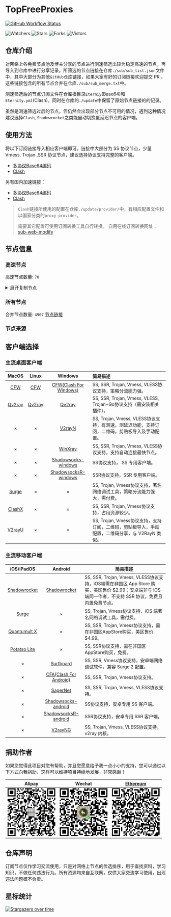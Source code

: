 # TopFreeProxies
[![GitHub Workflow Status](https://img.shields.io/github/workflow/status/alanbobs999/topfreeproxies/sub_merge?label=sub_merge)](https://github.com/alanbobs999/TopFreeProxies/actions/workflows/sub_merge.yml) 

![Watchers](https://img.shields.io/github/watchers/alanbobs999/topfreeproxies) ![Stars](https://img.shields.io/github/stars/alanbobs999/topfreeproxies) ![Forks](https://img.shields.io/github/forks/alanbobs999/topfreeproxies) ![Vistors](https://visitor-badge.laobi.icu/badge?page_id=alanbobs999.topfreeproxies)

## 仓库介绍
对网络上各免费节点池及博主分享的节点进行测速筛选出较为稳定高速的节点，再导入到仓库中进行分享记录。所筛选的节点链接在仓库`./sub/sub_list.json`文件中，其中大部分为其他`GitHub`仓库链接，如果大家有好的订阅链接欢迎提交 PR ，这些链接包含的所有节点合并在仓库`./sub/sub_merge.txt`中。

测速筛选后的节点订阅文件在仓库根目录`Eterniy`(Base64)和`Eternity.yml`(Clash)。同时在仓库的`./update`中保留了原始节点链接的的记录。

虽然是测速筛选过后的节点，但仍然会出现部分节点不可用的情况，遇到这种情况建议选择`Clash`, `Shadowrocket`之类能自动切换低延迟节点的客户端。

## 使用方法
将以下订阅链接导入相应客户端即可。链接中大部分为 SS 协议节点，少量 Vmess, Trojan ,SSR 协议节点，建议选择协议支持完整的客户端。

- [多协议Base64编码](https://raw.githubusercontent.com/alanbobs999/TopFreeProxies/master/Eternity)
- [Clash](https://raw.githubusercontent.com/alanbobs999/TopFreeProxies/master/Eternity.yml)

另有国内加速链接：

- [多协议Base64编码](https://raw.fastgit.org/alanbobs999/TopFreeProxies/master/Eternity)
- [Clash](https://raw.fastgit.org/alanbobs999/TopFreeProxies/master/Eternity.yml)

>`Clash`链接所使用的配置在仓库`./update/provider/`中，有相应配置文件和以国家分类的`proxy-provider`。
>
>需要其它配置可使用订阅转换工具自行转换。
>自用在线订阅转换网址：[sub-web-modify](https://sub.v1.mk/)

## 节点信息
### 高速节点
高速节点数量: `70`
<details>
  <summary>展开复制节点</summary>

    vmess://ewogICJ2IjogMiwKICAicHMiOiAi8J+Hr/Cfh7VKUC0xNTIuNjkuMTk0LjIyMy0wMCIsCiAgImFkZCI6ICIxNTIuNjkuMTk0LjIyMyIsCiAgInBvcnQiOiA0NDMsCiAgImlkIjogIjA3OTdhYmE3LWY2MGEtNGJjMy1hY2Q5LTk0NmE4NWExZTg2NCIsCiAgImFpZCI6IDAsCiAgInNjeSI6ICJhdXRvIiwKICAibmV0IjogIndzIiwKICAidHlwZSI6IG51bGwsCiAgImhvc3QiOiAidC5tZS92cG5oYXQiLAogICJwYXRoIjogIi9nb29nbGUuY29tIiwKICAidGxzIjogZmFsc2UsCiAgInNuaSI6ICIiCn0=
    vmess://ewogICJ2IjogMiwKICAicHMiOiAi8J+HrfCfh7BISy0xODMuMjMyLjIyNi4xNjUtMDEiLAogICJhZGQiOiAiNzJjNmY3ZTEuZGRucy50b2t5byIsCiAgInBvcnQiOiAzMTEwNCwKICAiaWQiOiAiYjExZTdkOTEtMGE3NS0zNTA0LTk1ZjgtMDVhYzE5YTdjZGU5IiwKICAiYWlkIjogMCwKICAic2N5IjogImF1dG8iLAogICJuZXQiOiAid3MiLAogICJ0eXBlIjogbnVsbCwKICAiaG9zdCI6ICIlN0IlMjJIb3N0JTIyOiUyMnZpcC53ZWliby5jb20lMjIlN0QiLAogICJwYXRoIjogIi84ZWE3YzkyMi04YTgzLTQyYmMtYTRhOS1iYTU3ZjNlYzA5NDQiLAogICJ0bHMiOiBmYWxzZSwKICAic25pIjogIiIKfQ==
    vmess://ewogICJ2IjogMiwKICAicHMiOiAi8J+Hr/Cfh7VKUC0xNTIuNjkuMTk2Ljk0LTAyIiwKICAiYWRkIjogIjE1Mi42OS4xOTYuOTQiLAogICJwb3J0IjogNDQzLAogICJpZCI6ICIwNzk3YWJhNy1mNjBhLTRiYzMtYWNkOS05NDZhODVhMWU4NjQiLAogICJhaWQiOiAwLAogICJzY3kiOiAiYXV0byIsCiAgIm5ldCI6ICJ3cyIsCiAgInR5cGUiOiBudWxsLAogICJob3N0IjogInQubWUvdnBuaGF0IiwKICAicGF0aCI6ICIvZ29vZ2xlLmNvbSIsCiAgInRscyI6IGZhbHNlLAogICJzbmkiOiAiIgp9
    vmess://ewogICJ2IjogMiwKICAicHMiOiAi8J+HuvCfh7hVUy0xMzIuMjI2LjE1MC4xNDEtMDMiLAogICJhZGQiOiAiMTMyLjIyNi4xNTAuMTQxIiwKICAicG9ydCI6IDQ0MywKICAiaWQiOiAiMDc5N2FiYTctZjYwYS00YmMzLWFjZDktOTQ2YTg1YTFlODY0IiwKICAiYWlkIjogMCwKICAic2N5IjogImF1dG8iLAogICJuZXQiOiAid3MiLAogICJ0eXBlIjogbnVsbCwKICAiaG9zdCI6ICJ0Lm1lL3ZwbmhhdCIsCiAgInBhdGgiOiAiL2dvb2dsZS5jb20iLAogICJ0bHMiOiBmYWxzZSwKICAic25pIjogIiIKfQ==
    vmess://ewogICJ2IjogMiwKICAicHMiOiAi8J+HuvCfh7hVUy0xMjkuMTUzLjE5OC40MS0wNCIsCiAgImFkZCI6ICIxMjkuMTUzLjE5OC40MSIsCiAgInBvcnQiOiA0NDMsCiAgImlkIjogIjA3OTdhYmE3LWY2MGEtNGJjMy1hY2Q5LTk0NmE4NWExZTg2NCIsCiAgImFpZCI6IDAsCiAgInNjeSI6ICJhdXRvIiwKICAibmV0IjogIndzIiwKICAidHlwZSI6IG51bGwsCiAgImhvc3QiOiAidC5tZS92cG5oYXQiLAogICJwYXRoIjogIi9nb29nbGUuY29tIiwKICAidGxzIjogZmFsc2UsCiAgInNuaSI6ICIiCn0=
    vmess://ewogICJ2IjogMiwKICAicHMiOiAi8J+HuvCfh7hVUy0xNTguMTAxLjE5LjI0NS0wNSIsCiAgImFkZCI6ICIxNTguMTAxLjE5LjI0NSIsCiAgInBvcnQiOiA0NDMsCiAgImlkIjogIjA3OTdhYmE3LWY2MGEtNGJjMy1hY2Q5LTk0NmE4NWExZTg2NCIsCiAgImFpZCI6IDAsCiAgInNjeSI6ICJhdXRvIiwKICAibmV0IjogIndzIiwKICAidHlwZSI6IG51bGwsCiAgImhvc3QiOiAidC5tZS92cG5oYXQiLAogICJwYXRoIjogIi9nb29nbGUuY29tIiwKICAidGxzIjogZmFsc2UsCiAgInNuaSI6ICIiCn0=
    vmess://ewogICJ2IjogMiwKICAicHMiOiAi8J+HuvCfh7hVUy0xMjkuMTQ2LjEwMy4xNzMtMDYiLAogICJhZGQiOiAiMTI5LjE0Ni4xMDMuMTczIiwKICAicG9ydCI6IDQ0MywKICAiaWQiOiAiMDc5N2FiYTctZjYwYS00YmMzLWFjZDktOTQ2YTg1YTFlODY0IiwKICAiYWlkIjogMCwKICAic2N5IjogImF1dG8iLAogICJuZXQiOiAid3MiLAogICJ0eXBlIjogbnVsbCwKICAiaG9zdCI6ICJ0Lm1lL3ZwbmhhdCIsCiAgInBhdGgiOiAiL2dvb2dsZS5jb20iLAogICJ0bHMiOiBmYWxzZSwKICAic25pIjogIiIKfQ==
    vmess://ewogICJ2IjogMiwKICAicHMiOiAi8J+HqfCfh6pERS0xMzAuMTYyLjQyLjE4NC0wNyIsCiAgImFkZCI6ICIxMzAuMTYyLjQyLjE4NCIsCiAgInBvcnQiOiA0NDMsCiAgImlkIjogIjA3OTdhYmE3LWY2MGEtNGJjMy1hY2Q5LTk0NmE4NWExZTg2NCIsCiAgImFpZCI6IDAsCiAgInNjeSI6ICJhdXRvIiwKICAibmV0IjogIndzIiwKICAidHlwZSI6IG51bGwsCiAgImhvc3QiOiAidC5tZS92cG5oYXQiLAogICJwYXRoIjogIi9nb29nbGUuY29tIiwKICAidGxzIjogZmFsc2UsCiAgInNuaSI6ICIiCn0=
    vmess://ewogICJ2IjogMiwKICAicHMiOiAi8J+HqfCfh6pERS0xMzAuNjEuMjQ2LjExNS0wOCIsCiAgImFkZCI6ICIxMzAuNjEuMjQ2LjExNSIsCiAgInBvcnQiOiA0NDMsCiAgImlkIjogIjA3OTdhYmE3LWY2MGEtNGJjMy1hY2Q5LTk0NmE4NWExZTg2NCIsCiAgImFpZCI6IDAsCiAgInNjeSI6ICJhdXRvIiwKICAibmV0IjogIndzIiwKICAidHlwZSI6IG51bGwsCiAgImhvc3QiOiAidC5tZS92cG5oYXQiLAogICJwYXRoIjogIi9nb29nbGUuY29tIiwKICAidGxzIjogZmFsc2UsCiAgInNuaSI6ICIiCn0=
    vmess://ewogICJ2IjogMiwKICAicHMiOiAi8J+HrfCfh7BISy04LjIxMC4xMjUuMTQyLTA5IiwKICAiYWRkIjogImhrMTcuYmFsYWxhMjAxNi54eXoiLAogICJwb3J0IjogMTAwODAsCiAgImlkIjogIjM3MTdmNGEwLTk1NGQtMTFlYy1iYzBjLWQzNDYzNTIzMWQ5OCIsCiAgImFpZCI6IDAsCiAgInNjeSI6ICJhdXRvIiwKICAibmV0IjogIndzIiwKICAidHlwZSI6IG51bGwsCiAgImhvc3QiOiAiaGsxNy5iYWxhbGEyMDE2Lnh5eiIsCiAgInBhdGgiOiAiL2JhbGFsYSIsCiAgInRscyI6IGZhbHNlLAogICJzbmkiOiAiIgp9
    vmess://ewogICJ2IjogMiwKICAicHMiOiAi8J+HqPCfh6ZDQS0xNTUuMjQ4LjIyNC4xODktMTAiLAogICJhZGQiOiAiMTU1LjI0OC4yMjQuMTg5IiwKICAicG9ydCI6IDQ0MywKICAiaWQiOiAiMDc5N2FiYTctZjYwYS00YmMzLWFjZDktOTQ2YTg1YTFlODY0IiwKICAiYWlkIjogMCwKICAic2N5IjogImF1dG8iLAogICJuZXQiOiAid3MiLAogICJ0eXBlIjogbnVsbCwKICAiaG9zdCI6ICJ0Lm1lL3ZwbmhhdCIsCiAgInBhdGgiOiAiL2dvb2dsZS5jb20iLAogICJ0bHMiOiBmYWxzZSwKICAic25pIjogIiIKfQ==
    vmess://ewogICJ2IjogMiwKICAicHMiOiAi8J+HqPCfh6ZDQS0xNjguMTM4Ljk0LjE5NC0xMSIsCiAgImFkZCI6ICIxNjguMTM4Ljk0LjE5NCIsCiAgInBvcnQiOiA0NDMsCiAgImlkIjogIjA3OTdhYmE3LWY2MGEtNGJjMy1hY2Q5LTk0NmE4NWExZTg2NCIsCiAgImFpZCI6IDAsCiAgInNjeSI6ICJhdXRvIiwKICAibmV0IjogIndzIiwKICAidHlwZSI6IG51bGwsCiAgImhvc3QiOiAidC5tZS92cG5oYXQiLAogICJwYXRoIjogIi9nb29nbGUuY29tIiwKICAidGxzIjogZmFsc2UsCiAgInNuaSI6ICIiCn0=
    vmess://ewogICJ2IjogMiwKICAicHMiOiAi8J+HpvCfh7ZBRS0xMzkuMTg1LjQzLjE1MS0xMiIsCiAgImFkZCI6ICIxMzkuMTg1LjQzLjE1MSIsCiAgInBvcnQiOiA0NDMsCiAgImlkIjogIjA3OTdhYmE3LWY2MGEtNGJjMy1hY2Q5LTk0NmE4NWExZTg2NCIsCiAgImFpZCI6IDAsCiAgInNjeSI6ICJhdXRvIiwKICAibmV0IjogIndzIiwKICAidHlwZSI6IG51bGwsCiAgImhvc3QiOiAidC5tZS92cG5oYXQiLAogICJwYXRoIjogIi9nb29nbGUuY29tIiwKICAidGxzIjogZmFsc2UsCiAgInNuaSI6ICIiCn0=
    vmess://ewogICJ2IjogMiwKICAicHMiOiAi8J+HqPCfh6ZDQS0xNjguMTM4Ljc4LjQ2LTEzIiwKICAiYWRkIjogIjE2OC4xMzguNzguNDYiLAogICJwb3J0IjogNDQzLAogICJpZCI6ICIwNzk3YWJhNy1mNjBhLTRiYzMtYWNkOS05NDZhODVhMWU4NjQiLAogICJhaWQiOiAwLAogICJzY3kiOiAiYXV0byIsCiAgIm5ldCI6ICJ3cyIsCiAgInR5cGUiOiBudWxsLAogICJob3N0IjogInQubWUvdnBuaGF0IiwKICAicGF0aCI6ICIvZ29vZ2xlLmNvbSIsCiAgInRscyI6IGZhbHNlLAogICJzbmkiOiAiIgp9
    vmess://ewogICJ2IjogMiwKICAicHMiOiAi8J+HqfCfh6pERS0xMzAuMTYyLjIyNy4xNDEtMTQiLAogICJhZGQiOiAiMTMwLjE2Mi4yMjcuMTQxIiwKICAicG9ydCI6IDQ0MywKICAiaWQiOiAiMDc5N2FiYTctZjYwYS00YmMzLWFjZDktOTQ2YTg1YTFlODY0IiwKICAiYWlkIjogMCwKICAic2N5IjogImF1dG8iLAogICJuZXQiOiAid3MiLAogICJ0eXBlIjogbnVsbCwKICAiaG9zdCI6ICJ0Lm1lL3ZwbmhhdCIsCiAgInBhdGgiOiAiL2dvb2dsZS5jb20iLAogICJ0bHMiOiBmYWxzZSwKICAic25pIjogIiIKfQ==
    vmess://ewogICJ2IjogMiwKICAicHMiOiAi8J+HqPCfh6ZDQS0xNTUuMjQ4LjIyNy4xNDMtMTUiLAogICJhZGQiOiAiMTU1LjI0OC4yMjcuMTQzIiwKICAicG9ydCI6IDQ0MywKICAiaWQiOiAiMDc5N2FiYTctZjYwYS00YmMzLWFjZDktOTQ2YTg1YTFlODY0IiwKICAiYWlkIjogMCwKICAic2N5IjogImF1dG8iLAogICJuZXQiOiAid3MiLAogICJ0eXBlIjogbnVsbCwKICAiaG9zdCI6ICJ0Lm1lL3ZwbmhhdCIsCiAgInBhdGgiOiAiL2dvb2dsZS5jb20iLAogICJ0bHMiOiBmYWxzZSwKICAic25pIjogIiIKfQ==
    vmess://ewogICJ2IjogMiwKICAicHMiOiAi8J+HrfCfh7BISy0xMTkuMjguNjMuMTIxLTE2IiwKICAiYWRkIjogImhrMTQuYmFsYWxhMjAxNi54eXoiLAogICJwb3J0IjogODAsCiAgImlkIjogIjM3MTdmNGEwLTk1NGQtMTFlYy1iYzBjLWQzNDYzNTIzMWQ5OCIsCiAgImFpZCI6IDAsCiAgInNjeSI6ICJhdXRvIiwKICAibmV0IjogIndzIiwKICAidHlwZSI6IG51bGwsCiAgImhvc3QiOiAiaGsxNC5iYWxhbGEyMDE2Lnh5eiIsCiAgInBhdGgiOiAiL2JhbGFsYSIsCiAgInRscyI6IGZhbHNlLAogICJzbmkiOiAiIgp9
    vmess://ewogICJ2IjogMiwKICAicHMiOiAi8J+HqfCfh6pERS0xMzAuNjEuMTg3LjI2LTE3IiwKICAiYWRkIjogIjEzMC42MS4xODcuMjYiLAogICJwb3J0IjogNDQzLAogICJpZCI6ICIwNzk3YWJhNy1mNjBhLTRiYzMtYWNkOS05NDZhODVhMWU4NjQiLAogICJhaWQiOiAwLAogICJzY3kiOiAiYXV0byIsCiAgIm5ldCI6ICJ3cyIsCiAgInR5cGUiOiBudWxsLAogICJob3N0IjogInQubWUvdnBuaGF0IiwKICAicGF0aCI6ICIvZ29vZ2xlLmNvbSIsCiAgInRscyI6IGZhbHNlLAogICJzbmkiOiAiIgp9
    vmess://ewogICJ2IjogMiwKICAicHMiOiAi8J+HqfCfh6pERS0xMzAuNjEuMjAwLjUtMTgiLAogICJhZGQiOiAiMTMwLjYxLjIwMC41IiwKICAicG9ydCI6IDQ0MywKICAiaWQiOiAiMDc5N2FiYTctZjYwYS00YmMzLWFjZDktOTQ2YTg1YTFlODY0IiwKICAiYWlkIjogMCwKICAic2N5IjogImF1dG8iLAogICJuZXQiOiAid3MiLAogICJ0eXBlIjogbnVsbCwKICAiaG9zdCI6ICJ0Lm1lL3ZwbmhhdCIsCiAgInBhdGgiOiAiL2dvb2dsZS5jb20iLAogICJ0bHMiOiBmYWxzZSwKICAic25pIjogIiIKfQ==
    vmess://ewogICJ2IjogMiwKICAicHMiOiAi8J+HrfCfh7BISy0xMDEuMzIuNDIuMzktMTkiLAogICJhZGQiOiAiaGsxNS5iYWxhbGEyMDE2Lnh5eiIsCiAgInBvcnQiOiA4MCwKICAiaWQiOiAiMzcxN2Y0YTAtOTU0ZC0xMWVjLWJjMGMtZDM0NjM1MjMxZDk4IiwKICAiYWlkIjogMCwKICAic2N5IjogImF1dG8iLAogICJuZXQiOiAid3MiLAogICJ0eXBlIjogbnVsbCwKICAiaG9zdCI6ICJoazE1LmJhbGFsYTIwMTYueHl6IiwKICAicGF0aCI6ICIvYmFsYWxhIiwKICAidGxzIjogZmFsc2UsCiAgInNuaSI6ICIiCn0=
    vmess://ewogICJ2IjogMiwKICAicHMiOiAi8J+HrfCfh7BISy01Mi4yMjkuMTI4LjIxNS0yMCIsCiAgImFkZCI6ICJ0cmFuc2l0MDEuYmFsYWxhMjAxNi54eXoiLAogICJwb3J0IjogMTAwODAsCiAgImlkIjogIjM3MTdmNGEwLTk1NGQtMTFlYy1iYzBjLWQzNDYzNTIzMWQ5OCIsCiAgImFpZCI6IDAsCiAgInNjeSI6ICJhdXRvIiwKICAibmV0IjogIndzIiwKICAidHlwZSI6IG51bGwsCiAgImhvc3QiOiAidHJhbnNpdDAxLmJhbGFsYTIwMTYueHl6IiwKICAicGF0aCI6ICIvaGsxOCIsCiAgInRscyI6IGZhbHNlLAogICJzbmkiOiAiIgp9
    vmess://ewogICJ2IjogMiwKICAicHMiOiAi8J+HqPCfh6ZDQS0xNTUuMjQ4LjIzMC4yNDEtMjEiLAogICJhZGQiOiAiMTU1LjI0OC4yMzAuMjQxIiwKICAicG9ydCI6IDQ0MywKICAiaWQiOiAiMDc5N2FiYTctZjYwYS00YmMzLWFjZDktOTQ2YTg1YTFlODY0IiwKICAiYWlkIjogMCwKICAic2N5IjogImF1dG8iLAogICJuZXQiOiAid3MiLAogICJ0eXBlIjogbnVsbCwKICAiaG9zdCI6ICJ0Lm1lL3ZwbmhhdCIsCiAgInBhdGgiOiAiL2dvb2dsZS5jb20iLAogICJ0bHMiOiBmYWxzZSwKICAic25pIjogIiIKfQ==
    vmess://ewogICJ2IjogMiwKICAicHMiOiAi8J+HrfCfh7BISy01Mi4yMjkuMTI4LjIxNS0yMiIsCiAgImFkZCI6ICJoazE4LmJhbGFsYTIwMTYueHl6IiwKICAicG9ydCI6IDEwMDgwLAogICJpZCI6ICIzNzE3ZjRhMC05NTRkLTExZWMtYmMwYy1kMzQ2MzUyMzFkOTgiLAogICJhaWQiOiAwLAogICJzY3kiOiAiYXV0byIsCiAgIm5ldCI6ICJ3cyIsCiAgInR5cGUiOiBudWxsLAogICJob3N0IjogImhrMTguYmFsYWxhMjAxNi54eXoiLAogICJwYXRoIjogIi9oazE4IiwKICAidGxzIjogZmFsc2UsCiAgInNuaSI6ICIiCn0=
    vmess://ewogICJ2IjogMiwKICAicHMiOiAi8J+HpvCfh7ZBRS0xMzkuMTg1LjQ3LjE0MS0yMyIsCiAgImFkZCI6ICI3My43MnZwbi54eXoiLAogICJwb3J0IjogNDQzLAogICJpZCI6ICIwNzk3YWJhNy1mNjBhLTRiYzMtYWNkOS05NDZhODVhMWU4NjQiLAogICJhaWQiOiAwLAogICJzY3kiOiAiYXV0byIsCiAgIm5ldCI6ICJ3cyIsCiAgInR5cGUiOiBudWxsLAogICJob3N0IjogIjczLjcydnBuLnh5eiIsCiAgInBhdGgiOiAiL2dvb2dsZS5jb20iLAogICJ0bHMiOiBmYWxzZSwKICAic25pIjogIiIKfQ==
    vmess://ewogICJ2IjogMiwKICAicHMiOiAi8J+HuvCfh7hVUy0yMDkuOTQuNTYuMTUyLTI0IiwKICAiYWRkIjogIjIwOS45NC41Ni4xNTIiLAogICJwb3J0IjogNDQzLAogICJpZCI6ICIzMDMzZTE1Ny1mZGMzLTQ3YzAtYWUzMi1mYzRmZTY1ZmM2NGQiLAogICJhaWQiOiAwLAogICJzY3kiOiAiYXV0byIsCiAgIm5ldCI6ICJ3cyIsCiAgInR5cGUiOiBudWxsLAogICJob3N0IjogIjIwOS45NC41Ni4xNTIiLAogICJwYXRoIjogIi85YXBRYWJ5ZzlsZSIsCiAgInRscyI6IGZhbHNlLAogICJzbmkiOiAiIgp9
    vmess://ewogICJ2IjogMiwKICAicHMiOiAi8J+HrvCfh7NJTi0xNTAuMjMwLjEzNi4xMjMtMjUiLAogICJhZGQiOiAiMTUwLjIzMC4xMzYuMTIzIiwKICAicG9ydCI6IDQ0MywKICAiaWQiOiAiMDc5N2FiYTctZjYwYS00YmMzLWFjZDktOTQ2YTg1YTFlODY0IiwKICAiYWlkIjogMCwKICAic2N5IjogImF1dG8iLAogICJuZXQiOiAid3MiLAogICJ0eXBlIjogbnVsbCwKICAiaG9zdCI6ICJ0Lm1lL3ZwbmhhdCIsCiAgInBhdGgiOiAiL2dvb2dsZS5jb20iLAogICJ0bHMiOiBmYWxzZSwKICAic25pIjogIiIKfQ==
    vmess://ewogICJ2IjogMiwKICAicHMiOiAi8J+HpvCfh7ZBRS0xMzkuMTg1LjQ1LjUzLTI2IiwKICAiYWRkIjogIjEzOS4xODUuNDUuNTMiLAogICJwb3J0IjogNDQzLAogICJpZCI6ICIwNzk3YWJhNy1mNjBhLTRiYzMtYWNkOS05NDZhODVhMWU4NjQiLAogICJhaWQiOiAwLAogICJzY3kiOiAiYXV0byIsCiAgIm5ldCI6ICJ3cyIsCiAgInR5cGUiOiBudWxsLAogICJob3N0IjogInQubWUvdnBuaGF0IiwKICAicGF0aCI6ICIvZ29vZ2xlLmNvbSIsCiAgInRscyI6IGZhbHNlLAogICJzbmkiOiAiIgp9
    vmess://ewogICJ2IjogMiwKICAicHMiOiAi8J+HuvCfh7hVUy0xMDQuMTYwLjQzLjQzLTI3IiwKICAiYWRkIjogIjEwNC4xNjAuNDMuNDMiLAogICJwb3J0IjogNDQzLAogICJpZCI6ICJhMzA3YTZmNy1iNjk3LTQwMGUtYmM3ZS1lNjM1NmRlODc3YzIiLAogICJhaWQiOiA2MCwKICAic2N5IjogImF1dG8iLAogICJuZXQiOiAid3MiLAogICJ0eXBlIjogbnVsbCwKICAiaG9zdCI6ICIxMDQuMTYwLjQzLjQzIiwKICAicGF0aCI6ICIvYXNkZmFzenpzZGZhIiwKICAidGxzIjogZmFsc2UsCiAgInNuaSI6ICIiCn0=
    vmess://ewogICJ2IjogMiwKICAicHMiOiAi8J+PgVJFTEFZLTEwNC4yMS42NS40Ni0yOCIsCiAgImFkZCI6ICIxMDQuMjEuNjUuNDYiLAogICJwb3J0IjogNDQzLAogICJpZCI6ICIwNzk3YWJhNy1mNjBhLTRiYzMtYWNkOS05NDZhODVhMWU4NjQiLAogICJhaWQiOiAwLAogICJzY3kiOiAiYXV0byIsCiAgIm5ldCI6ICJ3cyIsCiAgInR5cGUiOiBudWxsLAogICJob3N0IjogIjYuNzJ2cG4ueHl6IiwKICAicGF0aCI6ICIvZ29vZ2xlLmNvbSIsCiAgInRscyI6IGZhbHNlLAogICJzbmkiOiAiIgp9
    vmess://ewogICJ2IjogMiwKICAicHMiOiAi8J+PgVJFTEFZLTE3Mi42Ny4xNDAuMTY1LTI5IiwKICAiYWRkIjogIjE3Mi42Ny4xNDAuMTY1IiwKICAicG9ydCI6IDQ0MywKICAiaWQiOiAiMDc5N2FiYTctZjYwYS00YmMzLWFjZDktOTQ2YTg1YTFlODY0IiwKICAiYWlkIjogMCwKICAic2N5IjogImF1dG8iLAogICJuZXQiOiAid3MiLAogICJ0eXBlIjogbnVsbCwKICAiaG9zdCI6ICIzMC43MnZwbi54eXoiLAogICJwYXRoIjogIi9nb29nbGUuY29tIiwKICAidGxzIjogZmFsc2UsCiAgInNuaSI6ICIiCn0=
    vmess://ewogICJ2IjogMiwKICAicHMiOiAi8J+PgVJFTEFZLTEwNC4yMS42NS40Ni0zMCIsCiAgImFkZCI6ICIxMDQuMjEuNjUuNDYiLAogICJwb3J0IjogNDQzLAogICJpZCI6ICIwNzk3YWJhNy1mNjBhLTRiYzMtYWNkOS05NDZhODVhMWU4NjQiLAogICJhaWQiOiAwLAogICJzY3kiOiAiYXV0byIsCiAgIm5ldCI6ICJ3cyIsCiAgInR5cGUiOiBudWxsLAogICJob3N0IjogIjIuNzJ2cG4ueHl6IiwKICAicGF0aCI6ICIvZ29vZ2xlLmNvbSIsCiAgInRscyI6IGZhbHNlLAogICJzbmkiOiAiIgp9
    vmess://ewogICJ2IjogMiwKICAicHMiOiAi8J+HqPCfh6ZDQS0xNTUuMjQ4LjIyNy4xODQtMzEiLAogICJhZGQiOiAiMTU1LjI0OC4yMjcuMTg0IiwKICAicG9ydCI6IDQ0MywKICAiaWQiOiAiMDc5N2FiYTctZjYwYS00YmMzLWFjZDktOTQ2YTg1YTFlODY0IiwKICAiYWlkIjogMCwKICAic2N5IjogImF1dG8iLAogICJuZXQiOiAid3MiLAogICJ0eXBlIjogbnVsbCwKICAiaG9zdCI6ICJ0Lm1lL3ZwbmhhdCIsCiAgInBhdGgiOiAiL2dvb2dsZS5jb20iLAogICJ0bHMiOiBmYWxzZSwKICAic25pIjogIiIKfQ==
    vmess://ewogICJ2IjogMiwKICAicHMiOiAi8J+HpvCfh7ZBRS0xMzkuMTg1LjQ3LjQ5LTMyIiwKICAiYWRkIjogIjc0LjcydnBuLnh5eiIsCiAgInBvcnQiOiA0NDMsCiAgImlkIjogIjA3OTdhYmE3LWY2MGEtNGJjMy1hY2Q5LTk0NmE4NWExZTg2NCIsCiAgImFpZCI6IDAsCiAgInNjeSI6ICJhdXRvIiwKICAibmV0IjogIndzIiwKICAidHlwZSI6IG51bGwsCiAgImhvc3QiOiAiNzQuNzJ2cG4ueHl6IiwKICAicGF0aCI6ICIvZ29vZ2xlLmNvbSIsCiAgInRscyI6IGZhbHNlLAogICJzbmkiOiAiIgp9
    vmess://ewogICJ2IjogMiwKICAicHMiOiAi8J+HpvCfh7ZBRS0xMzkuMTg1LjQ1LjUzLTMzIiwKICAiYWRkIjogIjcxLjcydnBuLnh5eiIsCiAgInBvcnQiOiA0NDMsCiAgImlkIjogIjA3OTdhYmE3LWY2MGEtNGJjMy1hY2Q5LTk0NmE4NWExZTg2NCIsCiAgImFpZCI6IDAsCiAgInNjeSI6ICJhdXRvIiwKICAibmV0IjogIndzIiwKICAidHlwZSI6IG51bGwsCiAgImhvc3QiOiAiNzEuNzJ2cG4ueHl6IiwKICAicGF0aCI6ICIvZ29vZ2xlLmNvbSIsCiAgInRscyI6IGZhbHNlLAogICJzbmkiOiAiIgp9
    vmess://ewogICJ2IjogMiwKICAicHMiOiAi8J+HpvCfh7ZBRS0xMzkuMTg1LjM1LjE1Ny0zNCIsCiAgImFkZCI6ICIxMzkuMTg1LjM1LjE1NyIsCiAgInBvcnQiOiA0NDMsCiAgImlkIjogIjA3OTdhYmE3LWY2MGEtNGJjMy1hY2Q5LTk0NmE4NWExZTg2NCIsCiAgImFpZCI6IDAsCiAgInNjeSI6ICJhdXRvIiwKICAibmV0IjogIndzIiwKICAidHlwZSI6IG51bGwsCiAgImhvc3QiOiAidC5tZS92cG5oYXQiLAogICJwYXRoIjogIi9nb29nbGUuY29tIiwKICAidGxzIjogZmFsc2UsCiAgInNuaSI6ICIiCn0=
    vmess://ewogICJ2IjogMiwKICAicHMiOiAi8J+PgVJFTEFZLTE3Mi42Ny4xNDAuMTY1LTM1IiwKICAiYWRkIjogIjE3Mi42Ny4xNDAuMTY1IiwKICAicG9ydCI6IDQ0MywKICAiaWQiOiAiMDc5N2FiYTctZjYwYS00YmMzLWFjZDktOTQ2YTg1YTFlODY0IiwKICAiYWlkIjogMCwKICAic2N5IjogImF1dG8iLAogICJuZXQiOiAid3MiLAogICJ0eXBlIjogbnVsbCwKICAiaG9zdCI6ICIyLjcydnBuLnh5eiIsCiAgInBhdGgiOiAiL2dvb2dsZS5jb20iLAogICJ0bHMiOiBmYWxzZSwKICAic25pIjogIiIKfQ==
    vmess://ewogICJ2IjogMiwKICAicHMiOiAi8J+HrfCfh7BISy0xMTkuMjguNjUuNDMtMzYiLAogICJhZGQiOiAiaGsxMy5iYWxhbGEyMDE2Lnh5eiIsCiAgInBvcnQiOiA4MCwKICAiaWQiOiAiMzcxN2Y0YTAtOTU0ZC0xMWVjLWJjMGMtZDM0NjM1MjMxZDk4IiwKICAiYWlkIjogMCwKICAic2N5IjogImF1dG8iLAogICJuZXQiOiAid3MiLAogICJ0eXBlIjogbnVsbCwKICAiaG9zdCI6ICJoazEzLmJhbGFsYTIwMTYueHl6IiwKICAicGF0aCI6ICIvYmFsYWxhIiwKICAidGxzIjogZmFsc2UsCiAgInNuaSI6ICIiCn0=
    vmess://ewogICJ2IjogMiwKICAicHMiOiAi8J+HpvCfh7ZBRS0xMzkuMTg1LjQ3LjE0MS0zNyIsCiAgImFkZCI6ICIxMzkuMTg1LjQ3LjE0MSIsCiAgInBvcnQiOiA0NDMsCiAgImlkIjogIjA3OTdhYmE3LWY2MGEtNGJjMy1hY2Q5LTk0NmE4NWExZTg2NCIsCiAgImFpZCI6IDAsCiAgInNjeSI6ICJhdXRvIiwKICAibmV0IjogIndzIiwKICAidHlwZSI6IG51bGwsCiAgImhvc3QiOiAidC5tZS92cG5oYXQiLAogICJwYXRoIjogIi9nb29nbGUuY29tIiwKICAidGxzIjogZmFsc2UsCiAgInNuaSI6ICIiCn0=
    vmess://ewogICJ2IjogMiwKICAicHMiOiAi8J+HuvCfh7hVUy0xMDQuMTYwLjQzLjQzLTM4IiwKICAiYWRkIjogIjEwNC4xNjAuNDMuNDMiLAogICJwb3J0IjogNDQzLAogICJpZCI6ICJhMzA3YTZmNy1iNjk3LTQwMGUtYmM3ZS1lNjM1NmRlODc3YzIiLAogICJhaWQiOiAwLAogICJzY3kiOiAiYXV0byIsCiAgIm5ldCI6ICJ3cyIsCiAgInR5cGUiOiBudWxsLAogICJob3N0IjogIjEwNC4xNjAuNDMuNDMiLAogICJwYXRoIjogIi9hc2RmYXN6enNkZmEiLAogICJ0bHMiOiBmYWxzZSwKICAic25pIjogIiIKfQ==
    vmess://ewogICJ2IjogMiwKICAicHMiOiAi8J+PgVJFTEFZLTEwNC4yMS42NS40Ni0zOSIsCiAgImFkZCI6ICIxMDQuMjEuNjUuNDYiLAogICJwb3J0IjogNDQzLAogICJpZCI6ICIwNzk3YWJhNy1mNjBhLTRiYzMtYWNkOS05NDZhODVhMWU4NjQiLAogICJhaWQiOiAwLAogICJzY3kiOiAiYXV0byIsCiAgIm5ldCI6ICJ3cyIsCiAgInR5cGUiOiBudWxsLAogICJob3N0IjogIjEuNzJ2cG4ueHl6IiwKICAicGF0aCI6ICIvZ29vZ2xlLmNvbSIsCiAgInRscyI6IGZhbHNlLAogICJzbmkiOiAiIgp9
    ss://YWVzLTI1Ni1jZmI6YW1hem9uc2tyMDVAMy4zNi4xMjEuOTc6NDQz#%F0%9F%87%B0%F0%9F%87%B7KR-3.36.121.97-40
    ss://Y2hhY2hhMjAtaWV0Zi1wb2x5MTMwNTpyV1pXRVBiNEpyWDNsYjJqQDcyYzZmN2UxLmRkbnMudG9reW86NTYxNDE=#%F0%9F%87%AD%F0%9F%87%B0HK-183.232.226.165-41
    ss://YWVzLTI1Ni1nY206Rm9PaUdsa0FBOXlQRUdQQDE3Mi45OS4xOTAuMTA5OjczMDY=#%F0%9F%87%AC%F0%9F%87%A7GB-172.99.190.109-42
    ss://YWVzLTI1Ni1nY206UENubkg2U1FTbmZvUzI3QDE3Mi45OS4xOTAuMTA5OjgwOTA=#%F0%9F%87%AC%F0%9F%87%A7GB-172.99.190.109-43
    ss://YWVzLTI1Ni1nY206Rm9PaUdsa0FBOXlQRUdQQDE3Mi45OS4xOTAuMTA5OjczMDc=#%F0%9F%87%AC%F0%9F%87%A7GB-172.99.190.109-44
    ss://YWVzLTI1Ni1jZmI6Yndoc2tyc2tyMDNAOTcuNjQuMzEuODA6MjQ3#%F0%9F%87%BA%F0%9F%87%B8US-97.64.31.80-45
    ss://YWVzLTI1Ni1nY206UENubkg2U1FTbmZvUzI3QDE3Mi45OS4xOTAuMTA5OjgwOTE=#%F0%9F%87%AC%F0%9F%87%A7GB-172.99.190.109-46
    ss://YWVzLTI1Ni1jZmI6NFIzaFVmWjJGSGhEbU5jUEAyMTMuMTgzLjUxLjE3MTo5MDYx#%F0%9F%87%B3%F0%9F%87%B1NL-213.183.51.171-47
    ss://YWVzLTI1Ni1nY206ZmFCQW9ENTRrODdVSkc3QDE3Mi45OS4xOTAuMTA5OjIzNzY=#%F0%9F%87%AC%F0%9F%87%A7GB-172.99.190.109-48
    ss://YWVzLTI1Ni1nY206cEtFVzhKUEJ5VFZUTHRNQDE3Mi45OS4xOTAuOTI6NDQz#%F0%9F%87%AC%F0%9F%87%A7GB-172.99.190.92-49
    ss://YWVzLTI1Ni1nY206Y2RCSURWNDJEQ3duZklOQDEzNC4xOTUuMTk2LjgxOjgxMTg=#%F0%9F%87%A8%F0%9F%87%A6CA-134.195.196.81-50
    ss://YWVzLTI1Ni1nY206WTZSOXBBdHZ4eHptR0NAMTM0LjE5NS4xOTYuMTg3OjU2MDE=#%F0%9F%87%A8%F0%9F%87%A6CA-134.195.196.187-51
    ss://YWVzLTI1Ni1nY206ZmFCQW9ENTRrODdVSkc3QDE0NS4yMzkuNy4xNjQ6MjM3Ng==#%F0%9F%87%AC%F0%9F%87%A7GB-145.239.7.164-52
    ss://YWVzLTI1Ni1nY206ZmFCQW9ENTRrODdVSkc3QDEzNC4xOTUuMTk2LjgxOjIzNzU=#%F0%9F%87%A8%F0%9F%87%A6CA-134.195.196.81-53
    ss://YWVzLTI1Ni1nY206UmV4bkJnVTdFVjVBRHhHQDEzNC4xOTUuMTk2LjE4Nzo3MDAx#%F0%9F%87%A8%F0%9F%87%A6CA-134.195.196.187-54
    ss://YWVzLTI1Ni1nY206WEtGS2wyclVMaklwNzRAMTM0LjE5NS4xOTYuMzo4MDA4#%F0%9F%87%A8%F0%9F%87%A6CA-134.195.196.3-55
    ss://YWVzLTI1Ni1nY206ZTRGQ1dyZ3BramkzUVlAMTcyLjk5LjE5MC45Mjo5MTAy#%F0%9F%87%AC%F0%9F%87%A7GB-172.99.190.92-56
    ss://YWVzLTI1Ni1nY206S2l4THZLendqZWtHMDBybUAxMzQuMTk1LjE5Ni42ODo1NTAw#%F0%9F%87%A8%F0%9F%87%A6CA-134.195.196.68-57
    ss://YWVzLTI1Ni1nY206UmV4bkJnVTdFVjVBRHhHQDEzNC4xOTUuMTk2LjY4OjcwMDI=#%F0%9F%87%A8%F0%9F%87%A6CA-134.195.196.68-58
    ss://YWVzLTI1Ni1nY206S2l4THZLendqZWtHMDBybUAxMzQuMTk1LjE5Ni4xODc6ODA4MA==#%F0%9F%87%A8%F0%9F%87%A6CA-134.195.196.187-59
    ss://YWVzLTI1Ni1nY206UmV4bkJnVTdFVjVBRHhHQDEzNC4xOTUuMTk2LjM6NzAwMg==#%F0%9F%87%A8%F0%9F%87%A6CA-134.195.196.3-60
    ss://YWVzLTI1Ni1nY206WTZSOXBBdHZ4eHptR0NAMTM0LjE5NS4xOTYuMzozMzA2#%F0%9F%87%A8%F0%9F%87%A6CA-134.195.196.3-61
    ss://YWVzLTI1Ni1nY206WTZSOXBBdHZ4eHptR0NAMTQ1LjIzOS43LjE2NDozMzg5#%F0%9F%87%AC%F0%9F%87%A7GB-145.239.7.164-62
    ss://YWVzLTI1Ni1nY206ZmFCQW9ENTRrODdVSkc3QDEzNC4xOTUuMTk2LjgxOjIzNzY=#%F0%9F%87%A8%F0%9F%87%A6CA-134.195.196.81-63
    trojan://ca911d30af65ef1b@60.249.3.229:3389?allowInsecure=1#%F0%9F%87%B9%F0%9F%87%BCTW-60.249.3.229-64
    trojan://ca911d30af65ef1b@60.249.3.226:3389?allowInsecure=1#%F0%9F%87%B9%F0%9F%87%BCTW-60.249.3.226-65
    trojan://ca911d30af65ef1b@104.208.112.171:3389?allowInsecure=1#%F0%9F%87%AD%F0%9F%87%B0HK-104.208.112.171-66
    trojan://xLnjlJK0ge@65.49.212.228:22987?allowInsecure=1#%F0%9F%87%BA%F0%9F%87%B8US-65.49.212.228-67
    trojan://sxkKUbBydK@185.212.62.19:443?allowInsecure=1#%F0%9F%87%AC%F0%9F%87%A7GB-185.212.62.19-68
    trojan://ca911d30af65ef1b@116.129.253.177:3389?allowInsecure=1#%F0%9F%87%AD%F0%9F%87%B0HK-116.129.253.177-69
    

</details>

### 所有节点
合并节点数量: `4907`
[节点链接](https://raw.githubusercontent.com/alanbobs999/TopFreeProxies/master/sub/sub_merge.txt)

### 节点来源

## 客户端选择
### 主流桌面客户端
|                            MacOS                             |                            Linux                             |                           Windows                            | 简易描述                                           |
| :----------------------------------------------------------: | :----------------------------------------------------------: | :----------------------------------------------------------: | :------------------------------------------------- |
| [CFW](https://github.com/Fndroid/clash_for_windows_pkg/releases) | [CFW](https://github.com/Fndroid/clash_for_windows_pkg/releases) | [CFW(Clash For Windows)](https://github.com/Fndroid/clash_for_windows_pkg/releases) | SS, SSR, Trojan, Vmess, VLESS协议支持，策略分流能力强。            |
|     [Qv2ray](https://github.com/Qv2ray/Qv2ray/releases)      |     [Qv2ray](https://github.com/Qv2ray/Qv2ray/releases)      |     [Qv2ray](https://github.com/Qv2ray/Qv2ray/releases)      | SS, SSR, Trojan, Vmess, VLESS, Trojan-Go协议支持（需安装相关插件）。 |
|                              ×                               |                              ×                               |      [V2rayN](https://github.com/2dust/v2rayN/releases)      | SS, Trojan, Vmess, VLESS协议支持，有测速，测延迟功能，支持订阅，二维码，剪贴板导入及手动配置。                 |
|                              ×                               |                              ×                               |    [WinXray](https://github.com/TheMRLL/winxray/releases)    | SS, SSR, Trojan, Vmess, VLESS协议支持，支持自动连接最快节点。            |
|                              ×                               |                              ×                               | [Shadowsocks-windows](https://github.com/shadowsocks/shadowsocks-windows/releases) | SS协议支持， SS 专用客户端。                                       |
|                              ×                               |                              ×                               | [ShadowsocksR-windows](https://github.com/HMBSbige/ShadowsocksR-Windows/releases) | SSR协议支持，SSR 专用客户端。                                      |
|                [Surge](https://nssurge.com/)                 |                              ×                               |                              ×                               | SS, Trojan, Vmess协议支持，著名网络调试工具，策略分流能力强大，需付费。                        |
|   [ClashX](https://github.com/yichengchen/clashX/releases)   |                              ×                               |                              ×                               | SS, SSR, Trojan, Vmess协议支持，占用资源较少。                   |
|      [V2rayU](https://github.com/yanue/V2rayU/releases)      |                              ×                               |                              ×                               | SS, Trojan, Vmess协议支持，支持订阅，二维码，剪贴板导入，手动配置，二维码分享，与 V2RayN 类似。                        |

### 主流移动客户端
|                          iOS/iPadOS                          |                           Android                            | 简易描述                                                     |
| :----------------------------------------------------------: | :----------------------------------------------------------: | ------------------------------------------------------------ |
| [Shadowrocket](https://apps.apple.com/us/app/shadowrocket/id932747118) | [Shadowrocket](https://play.google.com/store/apps/details?id=com.v2cross.proxy) | SS, SSR, Trojan, Vmess, VLESS协议支持，iOS端需在非国区 App Store 购买，美区售价 $2.99；安卓端非与 iOS 端同一作者，不支持 SSR 协议，免费且内置免费节点。 |
|                [Surge](https://nssurge.com/)                 |                              ×                               | SS, Trojan, Vmess协议支持，iOS 端著名网络调试工具，需付费。                                  |
| [Quantumult X](https://apps.apple.com/us/app/quantumult-x/id1443988620) |                              ×                               | SS, SSR, Trojan, Vmess协议支持，需在非国区AppStore购买，美区售价$4.99。 |
| [Potatso Lite](https://apps.apple.com/us/app/potatso-lite/id1239860606) |                              ×                               | SS, SSR协议支持，需在非国区AppStore购买，免费。              |
|                              ×                               | [Surfboard](https://play.google.com/store/apps/details?id=com.getsurfboard) | SS, SSR, Vmess协议支持，安卓端网络调试软件，兼容 Surge 2 配置。 |
|                              ×                               | [CFA(Clash For Android)](https://github.com/Kr328/ClashForAndroid/releases) | SS, SSR, Trojan, Vmess协议支持。                             |
|                              ×                               |  [SagerNet](https://github.com/SagerNet/SagerNet/releases)   | SS, SSR, Trojan, Vmess, VLESS协议支持。                      |
|                              ×                               | [Shadowsocks-android](https://github.com/shadowsocks/shadowsocks-android/releases) | SS协议支持，安卓专用 SS 客户端。                                                 |
|                              ×                               | [ShadowsocksR-android](https://github.com/HMBSbige/ShadowsocksR-Android/releases) | SSR协议支持，安卓专用 SSR 客户端。                                                |
|                              ×                               |     [V2rayNG](https://github.com/2dust/v2rayNG/releases)     | SS, Trojan, Vmess, VLESS协议支持，v2ray 内核。                           |

## 捐助作者
如果您觉得此项目对您有帮助，并且您愿意给予我一点小小的支持，您可以通过以下方式向我捐助，这样可以维持项目持续地发展，非常感谢！

| Alipay | Wechat | [Ethereum](https://etherscan.io/address/0xa7736a92aca8325c1f57664ee9453d465343eabe) |
| :------: | :------: | :------: | 
| <img width="150" src="./utils/donate/alipay.png"> | <img width="150" src="./utils/donate/wechat.png"> | <img width="150" src="./utils/donate/ethereum.png"> | 

## 仓库声明
订阅节点仅作学习交流使用，只是对网络上节点的优选排序，用于查找资料，学习知识，不做任何违法行为。所有资源均来自互联网，仅供大家交流学习使用，出现违法问题概不负责。

## 星标统计
[![Stargazers over time](https://starchart.cc/alanbobs999/TopFreeProxies.svg)](https://starchart.cc/alanbobs999/TopFreeProxies)
